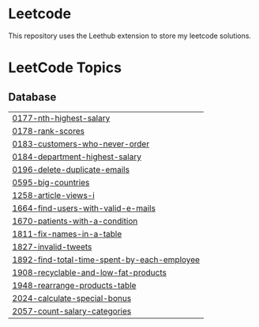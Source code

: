 # Leetcode

This repository uses the Leethub extension to store my leetcode solutions.

<!---LeetCode Topics Start-->
# LeetCode Topics
## Database
|  |
| ------- |
| [0177-nth-highest-salary](https://github.com/LorenzNacilla/Leetcode/tree/master/0177-nth-highest-salary) |
| [0178-rank-scores](https://github.com/LorenzNacilla/Leetcode/tree/master/0178-rank-scores) |
| [0183-customers-who-never-order](https://github.com/LorenzNacilla/Leetcode/tree/master/0183-customers-who-never-order) |
| [0184-department-highest-salary](https://github.com/LorenzNacilla/Leetcode/tree/master/0184-department-highest-salary) |
| [0196-delete-duplicate-emails](https://github.com/LorenzNacilla/Leetcode/tree/master/0196-delete-duplicate-emails) |
| [0595-big-countries](https://github.com/LorenzNacilla/Leetcode/tree/master/0595-big-countries) |
| [1258-article-views-i](https://github.com/LorenzNacilla/Leetcode/tree/master/1258-article-views-i) |
| [1664-find-users-with-valid-e-mails](https://github.com/LorenzNacilla/Leetcode/tree/master/1664-find-users-with-valid-e-mails) |
| [1670-patients-with-a-condition](https://github.com/LorenzNacilla/Leetcode/tree/master/1670-patients-with-a-condition) |
| [1811-fix-names-in-a-table](https://github.com/LorenzNacilla/Leetcode/tree/master/1811-fix-names-in-a-table) |
| [1827-invalid-tweets](https://github.com/LorenzNacilla/Leetcode/tree/master/1827-invalid-tweets) |
| [1892-find-total-time-spent-by-each-employee](https://github.com/LorenzNacilla/Leetcode/tree/master/1892-find-total-time-spent-by-each-employee) |
| [1908-recyclable-and-low-fat-products](https://github.com/LorenzNacilla/Leetcode/tree/master/1908-recyclable-and-low-fat-products) |
| [1948-rearrange-products-table](https://github.com/LorenzNacilla/Leetcode/tree/master/1948-rearrange-products-table) |
| [2024-calculate-special-bonus](https://github.com/LorenzNacilla/Leetcode/tree/master/2024-calculate-special-bonus) |
| [2057-count-salary-categories](https://github.com/LorenzNacilla/Leetcode/tree/master/2057-count-salary-categories) |
<!---LeetCode Topics End-->